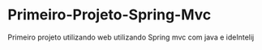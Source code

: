 # Primeiro-Projeto-Spring-Mvc
Primeiro projeto utilizando web utilizando Spring mvc com java e ideIntelij
